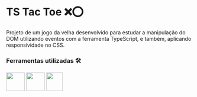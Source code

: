 <h1>TS Tac Toe ❌⭕</h1>

<p>Projeto de um jogo da velha desenvolvido para estudar a manipulação do DOM utilizando eventos com a ferramenta TypeScript, e também, aplicando responsividade no CSS. </p>

<h3>Ferramentas utilizadas 🛠️</h3>
<div>
<img width="50px" height="50px" src="https://cdn.jsdelivr.net/gh/devicons/devicon/icons/html5/html5-plain-wordmark.svg" />
<img width="50px" height="50px" src="https://cdn.jsdelivr.net/gh/devicons/devicon/icons/css3/css3-plain-wordmark.svg" />
<img width="45px" height="50px" src="https://cdn.jsdelivr.net/gh/devicons/devicon/icons/typescript/typescript-original.svg" />
</div>


